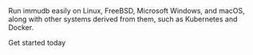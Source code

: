 <page-section id="immudb-get-started-end-section">
<page-section-header color="white" title="The open-source immutable database" :bottom="0"></page-section-header>
<i-container>
<i-row class="_padding-x-0 _display-flex _justify-content-center">
	<i-column class="_margin-top-2 _margin-x-auto" xs="12" sm="12" md="8" lg="8">
		Run immudb easily on Linux, FreeBSD, Microsoft Windows, and macOS, along with other systems derived from them, such as Kubernetes and Docker.
	</i-column>
</i-row>
<i-row class="_padding-x-0 _display-flex _justify-content-center">
	<i-column class="_margin-top-2 _margin-x-auto" xs="12" sm="12" md="8" lg="8">
		<p class="action _display-flex _flex-direction-row _justify-content-center">
			<cn-button
				variant="secondary"
				href="https://docs.immudb.io"
				target="_blank"
				rel="nofollow"
				size="lg"
			>
				Get started today
			</cn-button>
		</p>
	</i-column>
</i-row>
</i-container>
</page-section>

